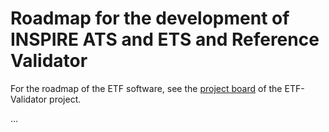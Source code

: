 # Roadmap for the development of INSPIRE ATS and ETS and Reference Validator

For the roadmap of the ETF software, see the [project board](https://github.com/orgs/etf-validator/projects/2)
of the ETF-Validator project.

...
